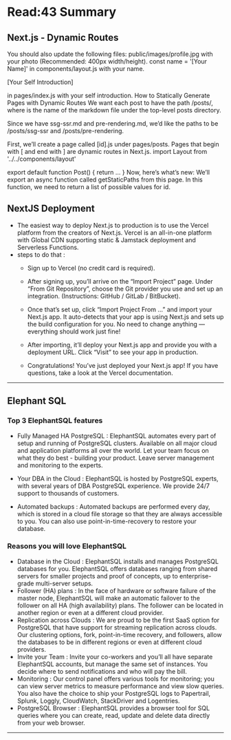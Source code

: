 # Read:43 Summary


## Next.js - Dynamic Routes




You should also update the following files:
public/images/profile.jpg with your photo (Recommended: 400px width/height).
const name = '[Your Name]' in components/layout.js with your name.
<p>[Your Self Introduction]</p>in pages/index.js with your self introduction.
How to Statically Generate Pages with Dynamic Routes
We want each post to have the path /posts/<id>, where <id> is the name of the markdown file under the top-level posts directory.

Since we have ssg-ssr.md and pre-rendering.md, we’d like the paths to be /posts/ssg-ssr and /posts/pre-rendering.

First, we’ll create a page called [id].js under pages/posts. Pages that begin with [ and end with ] are dynamic routes in Next.js.
import Layout from '../../components/layout'

export default function Post() {
  return <Layout>...</Layout>
}
Now, here’s what’s new: We’ll export an async function called getStaticPaths from this page. In this function, we need to return a list of possible values for id.
## NextJS Deployment

* The easiest way to deploy Next.js to production is to use the Vercel platform from the creators of Next.js. Vercel is an all-in-one platform with Global
CDN supporting static & Jamstack deployment and Serverless Functions.
* steps to do that :
  * Sign up to Vercel (no credit card is required).

  * After signing up, you’ll arrive on the “Import Project” page. Under “From Git Repository”, choose the Git provider you use and set up an 
  integration. (Instructions: GitHub / GitLab / BitBucket).

  * Once that’s set up, click “Import Project From …” and import your Next.js app. It auto-detects that your app is using Next.js and sets up the 
  build configuration for you. No need to change anything — everything should work just fine!

  * After importing, it’ll deploy your Next.js app and provide you with a deployment URL. Click “Visit” to see your app in production.

  * Congratulations! You’ve just deployed your Next.js app! If you have questions, take a look at the Vercel documentation.
-----------------------------------------------------------------------------------------------------------------------------------------------------
## Elephant SQL

### Top 3 ElephantSQL features
* Fully Managed HA PostgreSQL : ElephantSQL automates every part of setup and running of PostgreSQL clusters. Available on all major cloud and application
platforms all over the world. Let your team focus on what they do best - building your product. Leave server management and monitoring to the experts.
* Your DBA in the Cloud : ElephantSQL is hosted by PostgreSQL experts, with several years of DBA PostgreSQL experience. We provide 24/7 support to thousands of customers.

* Automated backups : Automated backups are performed every day, which is stored in a cloud file storage so that they are always accessible to you. You
can also use point-in-time-recovery to restore your database.
### Reasons you will love ElephantSQL
* Database in the Cloud : ElephantSQL installs and manages PostgreSQL databases for you. ElephantSQL offers databases ranging from shared servers 
for smaller projects and proof of concepts, up to enterprise-grade multi-server setups.
* Follower (HA) plans : In the face of hardware or software failure of the master node, ElephantSQL will make an automatic failover to the follower 
on all HA (high availability) plans. The follower can be located in another region or even at a different cloud provider.
* Replication across Clouds : We are proud to be the first SaaS option for PostgreSQL that have support for streaming replication across clouds. Our
clustering options, fork, point-in-time recovery, and followers, allow the databases to be in different regions or even at different cloud providers.
* Invite your Team : Invite your co-workers and you’ll all have separate ElephantSQL accounts, but manage the same set of instances. You decide where
to send notifications and who will pay the bill.
* Monitoring : Our control panel offers various tools for monitoring; you can view server metrics to measure performance and view slow queries. You also
have the choice to ship your PostgreSQL logs to Papertrail, Splunk, Loggly, CloudWatch, StackDriver and Logentries.
* PostgreSQL Browser : ElephantSQL provides a browser tool for SQL queries where you can create, read, update and delete data directly from your web browser.

------------------------------------------------------------------------------------------------------------------------------------------------------












